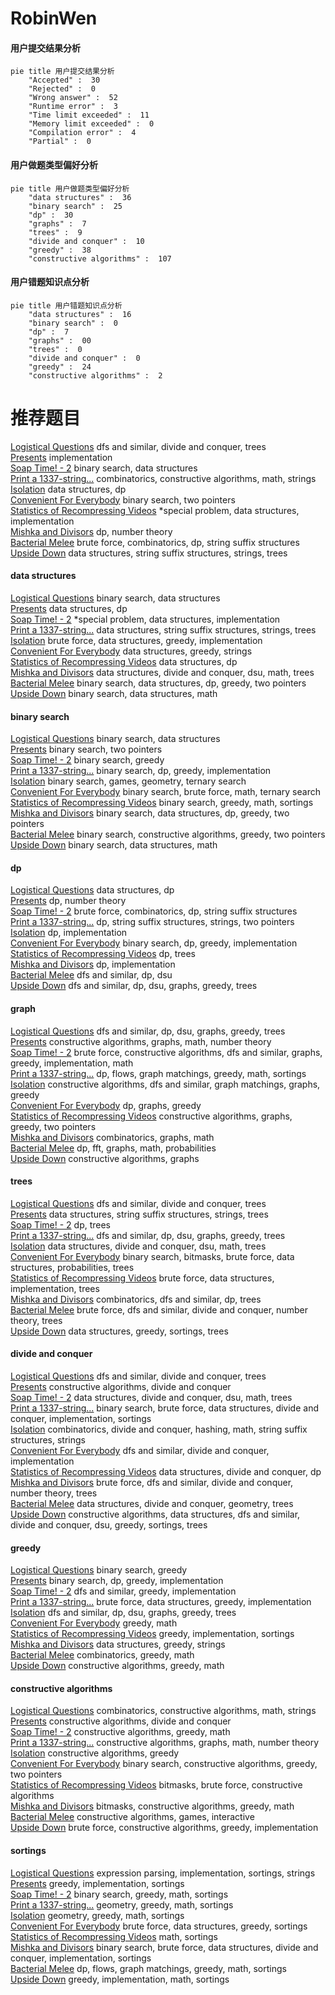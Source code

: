 # RobinWen
<!-- tabs:start -->
#### **用户提交结果分析**

```mermaid
pie title 用户提交结果分析
    "Accepted" :  30
    "Rejected" :  0
    "Wrong answer" :  52
    "Runtime error" :  3
    "Time limit exceeded" :  11
    "Memory limit exceeded" :  0
    "Compilation error" :  4
    "Partial" :  0
```
#### **用户做题类型偏好分析**

```mermaid
pie title 用户做题类型偏好分析
    "data structures" :  36
    "binary search" :  25
    "dp" :  30
    "graphs" :  7
    "trees" :  9
    "divide and conquer" :  10
    "greedy" :  38
    "constructive algorithms" :  107
```
#### **用户错题知识点分析**

```mermaid
pie title 用户错题知识点分析
    "data structures" :  16
    "binary search" :  0
    "dp" :  7
    "graphs" :  00
    "trees" :  0
    "divide and conquer" :  0
    "greedy" :  24
    "constructive algorithms" :  2
```
<!-- tabs:end -->
# 推荐题目
[Logistical Questions](http://codeforces.com/problemset/problem/566/C)		dfs and similar,
                        divide and conquer,
                        trees		  
[Presents](http://codeforces.com/problemset/problem/54/A)		implementation		  
[Soap Time! - 2](http://codeforces.com/problemset/problem/185/E)		binary search,
                        data structures		  
[Print a 1337-string...](http://codeforces.com/problemset/problem/1202/D)		combinatorics,
                        constructive algorithms,
                        math,
                        strings		  
[Isolation](http://codeforces.com/problemset/problem/1129/D)		data structures,
                        dp		  
[Convenient For Everybody](http://codeforces.com/problemset/problem/939/C)		binary search,
                        two pointers		  
[Statistics of Recompressing Videos](http://codeforces.com/problemset/problem/523/D)		*special problem,
                        data structures,
                        implementation		  
[Mishka and Divisors](http://codeforces.com/problemset/problem/703/E)		dp,
                        number theory		  
[Bacterial Melee](http://codeforces.com/problemset/problem/756/D)		brute force,
                        combinatorics,
                        dp,
                        string suffix structures		  
[Upside Down](http://codeforces.com/problemset/problem/917/E)		data structures,
                        string suffix structures,
                        strings,
                        trees		  
<!-- tabs:start -->
#### **data structures**
[Logistical Questions](http://codeforces.com/problemset/problem/185/E)		binary search,
                        data structures		  
[Presents](http://codeforces.com/problemset/problem/1129/D)		data structures,
                        dp		  
[Soap Time! - 2](http://codeforces.com/problemset/problem/523/D)		*special problem,
                        data structures,
                        implementation		  
[Print a 1337-string...](http://codeforces.com/problemset/problem/917/E)		data structures,
                        string suffix structures,
                        strings,
                        trees		  
[Isolation](http://codeforces.com/problemset/problem/1236/D)		brute force,
                        data structures,
                        greedy,
                        implementation		  
[Convenient For Everybody](http://codeforces.com/problemset/problem/1182/C)		data structures,
                        greedy,
                        strings		  
[Statistics of Recompressing Videos](http://codeforces.com/problemset/problem/1455/G)		data structures,
                        dp		  
[Mishka and Divisors](http://codeforces.com/problemset/problem/603/E)		data structures,
                        divide and conquer,
                        dsu,
                        math,
                        trees		  
[Bacterial Melee](http://codeforces.com/problemset/problem/1492/C)		binary search,
                        data structures,
                        dp,
                        greedy,
                        two pointers		  
[Upside Down](http://codeforces.com/problemset/problem/1490/G)		binary search,
                        data structures,
                        math		  
#### **binary search**
[Logistical Questions](http://codeforces.com/problemset/problem/185/E)		binary search,
                        data structures		  
[Presents](http://codeforces.com/problemset/problem/939/C)		binary search,
                        two pointers		  
[Soap Time! - 2](http://codeforces.com/problemset/problem/760/B)		binary search,
                        greedy		  
[Print a 1337-string...](http://codeforces.com/problemset/problem/416/C)		binary search,
                        dp,
                        greedy,
                        implementation		  
[Isolation](http://codeforces.com/problemset/problem/1427/H)		binary search,
                        games,
                        geometry,
                        ternary search		  
[Convenient For Everybody](http://codeforces.com/problemset/problem/1288/A)		binary search,
                        brute force,
                        math,
                        ternary search		  
[Statistics of Recompressing Videos](http://codeforces.com/problemset/problem/1201/C)		binary search,
                        greedy,
                        math,
                        sortings		  
[Mishka and Divisors](http://codeforces.com/problemset/problem/1492/C)		binary search,
                        data structures,
                        dp,
                        greedy,
                        two pointers		  
[Bacterial Melee](http://codeforces.com/problemset/problem/1463/D)		binary search,
                        constructive algorithms,
                        greedy,
                        two pointers		  
[Upside Down](http://codeforces.com/problemset/problem/1490/G)		binary search,
                        data structures,
                        math		  
#### **dp**
[Logistical Questions](http://codeforces.com/problemset/problem/1129/D)		data structures,
                        dp		  
[Presents](http://codeforces.com/problemset/problem/703/E)		dp,
                        number theory		  
[Soap Time! - 2](http://codeforces.com/problemset/problem/756/D)		brute force,
                        combinatorics,
                        dp,
                        string suffix structures		  
[Print a 1337-string...](http://codeforces.com/problemset/problem/432/D)		dp,
                        string suffix structures,
                        strings,
                        two pointers		  
[Isolation](http://codeforces.com/problemset/problem/611/C)		dp,
                        implementation		  
[Convenient For Everybody](http://codeforces.com/problemset/problem/416/C)		binary search,
                        dp,
                        greedy,
                        implementation		  
[Statistics of Recompressing Videos](https://codeforces.com/contest/736/problem/C)		dp,
                        trees		  
[Mishka and Divisors](http://codeforces.com/problemset/problem/873/B)		dp,
                        implementation		  
[Bacterial Melee](http://codeforces.com/problemset/problem/741/B)		dfs and similar,
                        dp,
                        dsu		  
[Upside Down](http://codeforces.com/problemset/problem/1120/D)		dfs and similar,
                        dp,
                        dsu,
                        graphs,
                        greedy,
                        trees		  
#### **graph**
[Logistical Questions](http://codeforces.com/problemset/problem/1120/D)		dfs and similar,
                        dp,
                        dsu,
                        graphs,
                        greedy,
                        trees		  
[Presents](http://codeforces.com/problemset/problem/1485/D)		constructive algorithms,
                        graphs,
                        math,
                        number theory		  
[Soap Time! - 2](http://codeforces.com/problemset/problem/1487/C)		brute force,
                        constructive algorithms,
                        dfs and similar,
                        graphs,
                        greedy,
                        implementation,
                        math		  
[Print a 1337-string...](http://codeforces.com/problemset/problem/1437/C)		dp,
                        flows,
                        graph matchings,
                        greedy,
                        math,
                        sortings		  
[Isolation](http://codeforces.com/problemset/problem/1470/D)		constructive algorithms,
                        dfs and similar,
                        graph matchings,
                        graphs,
                        greedy		  
[Convenient For Everybody](http://codeforces.com/problemset/problem/1476/C)		dp,
                        graphs,
                        greedy		  
[Statistics of Recompressing Videos](http://codeforces.com/problemset/problem/1304/D)		constructive algorithms,
                        graphs,
                        greedy,
                        two pointers		  
[Mishka and Divisors](http://codeforces.com/problemset/problem/1475/C)		combinatorics,
                        graphs,
                        math		  
[Bacterial Melee](http://codeforces.com/problemset/problem/553/E)		dp,
                        fft,
                        graphs,
                        math,
                        probabilities		  
[Upside Down](http://codeforces.com/problemset/problem/1495/C)		constructive algorithms,
                        graphs		  
#### **trees**
[Logistical Questions](http://codeforces.com/problemset/problem/566/C)		dfs and similar,
                        divide and conquer,
                        trees		  
[Presents](http://codeforces.com/problemset/problem/917/E)		data structures,
                        string suffix structures,
                        strings,
                        trees		  
[Soap Time! - 2](https://codeforces.com/contest/736/problem/C)		dp,
                        trees		  
[Print a 1337-string...](http://codeforces.com/problemset/problem/1120/D)		dfs and similar,
                        dp,
                        dsu,
                        graphs,
                        greedy,
                        trees		  
[Isolation](http://codeforces.com/problemset/problem/603/E)		data structures,
                        divide and conquer,
                        dsu,
                        math,
                        trees		  
[Convenient For Everybody](http://codeforces.com/problemset/problem/1479/D)		binary search,
                        bitmasks,
                        brute force,
                        data structures,
                        probabilities,
                        trees		  
[Statistics of Recompressing Videos](http://codeforces.com/problemset/problem/1511/C)		brute force,
                        data structures,
                        implementation,
                        trees		  
[Mishka and Divisors](http://codeforces.com/problemset/problem/1499/F)		combinatorics,
                        dfs and similar,
                        dp,
                        trees		  
[Bacterial Melee](http://codeforces.com/problemset/problem/1491/E)		brute force,
                        dfs and similar,
                        divide and conquer,
                        number theory,
                        trees		  
[Upside Down](http://codeforces.com/problemset/problem/1466/D)		data structures,
                        greedy,
                        sortings,
                        trees		  
#### **divide and conquer**
[Logistical Questions](http://codeforces.com/problemset/problem/566/C)		dfs and similar,
                        divide and conquer,
                        trees		  
[Presents](http://codeforces.com/problemset/problem/512/E)		constructive algorithms,
                        divide and conquer		  
[Soap Time! - 2](http://codeforces.com/problemset/problem/603/E)		data structures,
                        divide and conquer,
                        dsu,
                        math,
                        trees		  
[Print a 1337-string...](http://codeforces.com/problemset/problem/1461/D)		binary search,
                        brute force,
                        data structures,
                        divide and conquer,
                        implementation,
                        sortings		  
[Isolation](http://codeforces.com/problemset/problem/1466/G)		combinatorics,
                        divide and conquer,
                        hashing,
                        math,
                        string suffix structures,
                        strings		  
[Convenient For Everybody](http://codeforces.com/problemset/problem/1490/D)		dfs and similar,
                        divide and conquer,
                        implementation		  
[Statistics of Recompressing Videos](https://codeforces.com/contest/1483/problem/C)		data structures,
                        divide and conquer,
                        dp		  
[Mishka and Divisors](http://codeforces.com/problemset/problem/1491/E)		brute force,
                        dfs and similar,
                        divide and conquer,
                        number theory,
                        trees		  
[Bacterial Melee](http://codeforces.com/problemset/problem/1303/G)		data structures,
                        divide and conquer,
                        geometry,
                        trees		  
[Upside Down](http://codeforces.com/problemset/problem/1494/D)		constructive algorithms,
                        data structures,
                        dfs and similar,
                        divide and conquer,
                        dsu,
                        greedy,
                        sortings,
                        trees		  
#### **greedy**
[Logistical Questions](http://codeforces.com/problemset/problem/760/B)		binary search,
                        greedy		  
[Presents](http://codeforces.com/problemset/problem/416/C)		binary search,
                        dp,
                        greedy,
                        implementation		  
[Soap Time! - 2](http://codeforces.com/problemset/problem/57/A)		dfs and similar,
                        greedy,
                        implementation		  
[Print a 1337-string...](http://codeforces.com/problemset/problem/1236/D)		brute force,
                        data structures,
                        greedy,
                        implementation		  
[Isolation](http://codeforces.com/problemset/problem/1120/D)		dfs and similar,
                        dp,
                        dsu,
                        graphs,
                        greedy,
                        trees		  
[Convenient For Everybody](http://codeforces.com/problemset/problem/1388/B)		greedy,
                        math		  
[Statistics of Recompressing Videos](http://codeforces.com/problemset/problem/976/C)		greedy,
                        implementation,
                        sortings		  
[Mishka and Divisors](http://codeforces.com/problemset/problem/1182/C)		data structures,
                        greedy,
                        strings		  
[Bacterial Melee](http://codeforces.com/problemset/problem/1293/B)		combinatorics,
                        greedy,
                        math		  
[Upside Down](http://codeforces.com/problemset/problem/1367/C)		constructive algorithms,
                        greedy,
                        math		  
#### **constructive algorithms**
[Logistical Questions](http://codeforces.com/problemset/problem/1202/D)		combinatorics,
                        constructive algorithms,
                        math,
                        strings		  
[Presents](http://codeforces.com/problemset/problem/512/E)		constructive algorithms,
                        divide and conquer		  
[Soap Time! - 2](http://codeforces.com/problemset/problem/1367/C)		constructive algorithms,
                        greedy,
                        math		  
[Print a 1337-string...](http://codeforces.com/problemset/problem/1485/D)		constructive algorithms,
                        graphs,
                        math,
                        number theory		  
[Isolation](http://codeforces.com/problemset/problem/1493/A)		constructive algorithms,
                        greedy		  
[Convenient For Everybody](http://codeforces.com/problemset/problem/1463/D)		binary search,
                        constructive algorithms,
                        greedy,
                        two pointers		  
[Statistics of Recompressing Videos](https://codeforces.com/contest/1456/problem/B)		bitmasks,
                        brute force,
                        constructive algorithms		  
[Mishka and Divisors](http://codeforces.com/problemset/problem/1492/D)		bitmasks,
                        constructive algorithms,
                        greedy,
                        math		  
[Bacterial Melee](https://codeforces.com/contest/1504/problem/D)		constructive algorithms,
                        games,
                        interactive		  
[Upside Down](https://codeforces.com/contest/1483/problem/A)		brute force,
                        constructive algorithms,
                        greedy,
                        implementation		  
#### **sortings**
[Logistical Questions](http://codeforces.com/problemset/problem/34/C)		expression parsing,
                        implementation,
                        sortings,
                        strings		  
[Presents](http://codeforces.com/problemset/problem/976/C)		greedy,
                        implementation,
                        sortings		  
[Soap Time! - 2](http://codeforces.com/problemset/problem/1201/C)		binary search,
                        greedy,
                        math,
                        sortings		  
[Print a 1337-string...](https://codeforces.com/contest/1496/problem/C)		geometry,
                        greedy,
                        math,
                        sortings		  
[Isolation](http://codeforces.com/problemset/problem/1495/A)		geometry,
                        greedy,
                        math,
                        sortings		  
[Convenient For Everybody](http://codeforces.com/problemset/problem/1497/A)		brute force,
                        data structures,
                        greedy,
                        sortings		  
[Statistics of Recompressing Videos](http://codeforces.com/problemset/problem/1427/A)		math,
                        sortings		  
[Mishka and Divisors](http://codeforces.com/problemset/problem/1461/D)		binary search,
                        brute force,
                        data structures,
                        divide and conquer,
                        implementation,
                        sortings		  
[Bacterial Melee](http://codeforces.com/problemset/problem/1437/C)		dp,
                        flows,
                        graph matchings,
                        greedy,
                        math,
                        sortings		  
[Upside Down](http://codeforces.com/problemset/problem/1473/A)		greedy,
                        implementation,
                        math,
                        sortings		  
<!-- tabs:end -->
